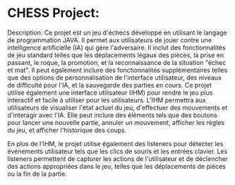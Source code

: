 # CHESS Project:

Description: Ce projet est un jeu d'échecs développé en utilisant le langage de programmation JAVA. Il permet aux utilisateurs de jouer contre une intelligence artificielle (IA) qui gère l'adversaire. Il inclut des fonctionnalités de jeu standard telles que les déplacements légaux des pièces, la prise en passant, le roque, la promotion, et la reconnaissance de la situation "échec et mat". Il peut également inclure des fonctionnalités supplémentaires telles que des options de personnalisation de l'interface utilisateur, des niveaux de difficulté pour l'IA, et la sauvegarde des parties en cours.
Ce projet utilise également une interface utilisateur (IHM) pour rendre le jeu plus interactif et facile à utiliser pour les utilisateurs. L'IHM permettra aux utilisateurs de visualiser l'état actuel du jeu, d'effectuer des mouvements et d'interagir avec l'IA. Elle peut inclure des éléments tels que des boutons pour lancer une nouvelle partie, annuler un mouvement, afficher les règles du jeu, et afficher l'historique des coups.

En plus de l'IHM, le projet utilise également des listeners pour détecter les événements utilisateur tels que les clics de souris et les entrées clavier. Les listeners permettent de capturer les actions de l'utilisateur et de déclencher des actions appropriées dans le jeu, telles que les déplacements de pièces ou la fin de la partie.
